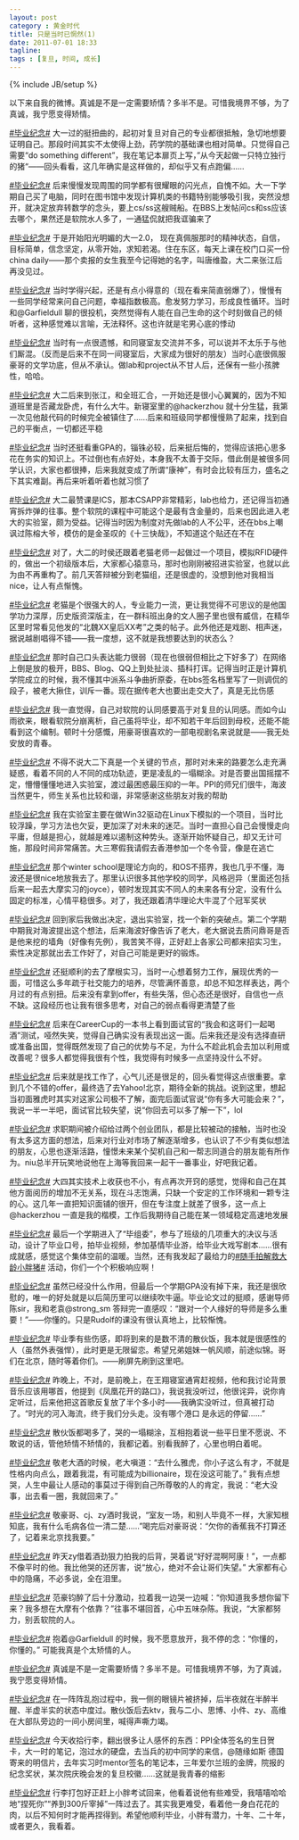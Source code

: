 ```yaml
---
layout: post
category : 黄金时代 
title: 只是当时已惘然(1)
date: 2011-07-01 18:33
tagline:
tags : [复旦, 时间, 成长]
---
```

{% include JB/setup %}

以下来自我的微博。真诚是不是一定需要矫情？多半不是。可惜我境界不够，为了真诚，我宁愿变得矫情。

[#毕业纪念#][] 大一过的挺扭曲的，起初对复旦对自己的专业都很抵触，急切地想要证明自己。那段时间其实不太使得上劲，药学院的基础课也相对简单。只觉得自己需要“do something different”，我在笔记本扉页上写，”从今天起做一只特立独行的猪“——回头看看，这几年确实是这样做的，却似乎又有点跑偏……

[#毕业纪念#][] 后来慢慢发现周围的同学都有很耀眼的闪光点，自愧不如。大一下学期自己买了电脑，同时在图书馆中发现计算机类的书籍特别能够吸引我，突然没想开，就决定放弃转数学的念头，要上cs/ss这艘贼船。在BBS上发帖问cs和ss应该去哪个，果然还是软院水人多了，一通猛侃就把我诓骗来了

[#毕业纪念#][] 于是开始阳光明媚的大一2.0， 现在真佩服那时的精神状态，自信，目标简单，信念坚定，从零开始，求知若渴。住在东区，每天上课在校门口买一份china daily——那个卖报的女生我至今记得她的名字，叫唐维盈，大二来张江后再没见过。

[#毕业纪念#][] 当时学得兴起，还是有点小得意的（现在看来简直弱爆了），慢慢有一些同学经常来问自己问题，幸福指数极高。愈发努力学习，形成良性循环。当时和@Garfieldull 聊的很投机，突然觉得有人能在自己生命的这个时刻做自己的倾听者，这种感觉难以言喻，无法释怀。这也许就是宅男心底的悸动

[#毕业纪念#][] 当时有一点很遗憾，和同寝室友交流并不多，可以说并不太乐于与他们厮混。（反而是后来不在同一间寝室后，大家成为很好的朋友）当时心底很佩服豪哥的文学功底，但从不承认。做lab和project从不甘人后，还保有一些小孩脾性，哈哈。

[#毕业纪念#][] 大二后来到张江，和全班汇合，一开始还是很小心翼翼的，因为不知道班里是否藏龙卧虎，有什么大牛。新寝室里的@hackerzhou 就十分生猛，我第一次见他敲代码的时候完全被镇住了……后来和班级同学都慢慢熟了起来，找到自己的平衡点，一切都还平稳

[#毕业纪念#][] 当时还挺看重GPA的，锱铢必较，后来挺后悔的，觉得应该把心思多花在务实的知识上。不过倒也有点好处，本身我不太善于交际，借此倒是被很多同学认识，大家也都很捧，后来我就变成了所谓“康神”，有时会比较有压力，盛名之下其实难副。再后来听着听着也就习惯了

[#毕业纪念#][] 大二最赞课是ICS，那本CSAPP非常精彩，lab也给力，还记得当初通宵拆炸弹的往事。整个软院的课程中可能这个是最有含金量的，后来也因此进入老大的实验室，颇为受益。记得当时因为制度对先做lab的人不公平，还在bbs上嘲讽过陈榕大爷，模仿的是金圣叹的《十三快哉》，不知道这个贴还在不在

[#毕业纪念#][] 对了，大二的时侯还跟着老猫老师一起做过一个项目，模拟RFID硬件的，做出一个初级版本后，大家都心猿意马，那时也刚刚被招进实验室，也就以此为由不再重构了。前几天答辩被分到老猫组，还是很虚的，没想到他对我相当nice，让人有点惭愧。

[#毕业纪念#][] 老猫是个很强大的人，专业能力一流，更让我觉得不可思议的是他国学功力深厚，历史版资深版主，在一群科班出身的文人圈子里也很有威信，在精华区里时常看见他发的“北魏XX皇后XX考”之类的帖子。此外他还是戏剧、相声迷，据说越剧唱得不错——我一度想，这不就是我想要达到的状态么？

[#毕业纪念#][] 那时自己口头表达能力很弱（现在也很弱但相比之下好多了）在网络上倒是放的极开，BBS、Blog、QQ上到处扯淡、插科打诨。记得当时正是计算机学院成立的时候，我不懂其中派系斗争曲折原委，在bbs签名档里写了一则调侃的段子，被老大揪住，训斥一番。现在据传老大也要出走交大了，真是无比伤感

[#毕业纪念#][] 我一直觉得，自己对软院的认同感要高于对复旦的认同感。而如今山雨欲来，眼看软院分崩离析，自己虽将毕业，却不知若干年后回到母校，还能不能看到这个编制。顿时十分感慨，用豪哥很喜欢的一部电视剧名来说就是——我无处安放的青春。

[#毕业纪念#][] 不得不说大二下真是一个关键的节点，那时对未来的路要怎么走充满疑惑，看着不同的人不同的成功轨迹，更是凌乱的一塌糊涂。对是否要出国摇摆不定，懵懵懂懂地进入实验室，渡过最困惑最压抑的一年。PPI的师兄们很牛，海波当然更牛，师生关系也比较和谐，非常感谢这些朋友对我的帮助

[#毕业纪念#][] 我在实验室主要在做Win32驱动在Linux下模拟的一个项目，当时比较浮躁，学习方法也欠妥，更加深了对未来的迷茫。当时一直担心自己会慢慢走向平庸，但越是担心，就越是难以遏制这种势头。逐渐开始怀疑自己，却又无计可施，那段时间非常痛苦。大三寒假我请假去香港参加一个冬令营，像是在逃亡

[#毕业纪念#][] 那个winter school是理论方向的，和OS不搭界，我也几乎不懂，海波还是很nice地放我去了。那里认识很多其他学校的同学，风格迥异（里面还包括后来一起去大摩实习的joyce），顿时发现其实不同人的未来各有分定，没有什么固定的标准，心情平稳很多。对了，我还跟着清华理论大牛混了个冠军奖状

[#毕业纪念#][] 回到家后我做出决定，退出实验室，找一个新的突破点。第二个学期中期我对海波提出这个想法，后来海波好像告诉了老大，老大据说去质问鼎哥是否是他来挖的墙角（好像有先例），我苦笑不得，正好赶上各家公司都来招实习生，索性决定那就出去工作好了，对自己可能是更好的锻炼。

[#毕业纪念#][] 还挺顺利的去了摩根实习，当时一心想着努力工作，展现优秀的一面，可惜这么多年疏于社交能力的培养，尽管满怀善意，却总不知怎样表达，两个月过的有点别扭。后来没有拿到offer，有些失落，但心态还是很好，自信也一点不缺。这段经历也让我有很多思考，对自己的弱点看得更清楚了些

[#毕业纪念#][] 后来在CareerCup的一本书上看到面试官的“我会和这哥们一起喝酒”测试，哑然失笑，觉得自己确实没有表现出这一面。后来我还是没有选择直研或准备出国，觉得既然发现了自己的优势与不足，为什么不趁此机会去加以利用或改善呢？很多人都觉得我很有个性，我觉得有时候多一点坚持没什么不好。

[#毕业纪念#][] 后来就是找工作了，心气儿还是很足的，回头看觉得这点很重要。拿到几个不错的offer，最终选了去Yahoo!北京，期待全新的挑战。说到这里，想起当初面雅虎时其实对这家公司极不了解，面完后面试官说“你有多大可能会来？”，我说一半一半吧，面试官比较失望，说“你回去可以多了解一下”，lol

[#毕业纪念#][] 求职期间被介绍给过两个创业团队，都是比较被动的接触，当时也没有太多这方面的想法，后来对行业对市场了解逐渐增多，也认识了不少有类似想法的朋友，心思也逐渐活路，憧憬未来某个契机自己和一帮志同道合的朋友能有所作为。niu总半开玩笑地说他在上海等我回来一起干一番事业，好吧我记着。

[#毕业纪念#][] 大四其实技术上收获也不小，有点再次开窍的感觉，觉得和自己在其他方面阅历的增加不无关系，现在斗志饱满，只缺一个安定的工作环境和一颗专注的心。这几年一直把知识面铺的很开，但在专注度上就差了很多，这一点上@hackerzhou 一直是我的楷模，工作后我期待自己能在某一领域稳定高速地发展

[#毕业纪念#][] 最后一个学期进入了“毕组委”，参与了班级的几项重大的决议与活动，设计了毕业口号，拍毕业视频，参加基情毕业游，给毕业大戏写剧本……很有成就感，感觉这个集体空前的温暖。当然，还有我发起了最给力的[#随手拍解救大龄小胖猪#][] 活动，你们一个个积极响应啊！

[#毕业纪念#][] 虽然已经没什么作用，但最后一个学期GPA没有掉下来，我还是很欣慰的，唯一的好处就是以后简历里可以继续吹牛逼。毕业论文过的挺顺，感谢导师陈sir，我和老袁@strong_sm 答辩完一直感叹：“跟对一个人缘好的导师是多么重要！”——你懂的。只是Rudolf的课没有很认真地上，比较惭愧。

[#毕业纪念#][] 毕业季有些伤感，即将到来的是数不清的散伙饭，我本就是很感性的人（虽然外表强悍），此时更是无限留恋。希望兄弟姐妹一帆风顺，前途似锦。哥们在北京，随时等着你们。——刷屏先刷到这里吧。

[#毕业纪念#][] 昨晚上，不对，是前晚上，在王翔寝室通宵赶视频，他和我讨论背景音乐应该用哪首，他提到《凤凰花开的路口》，我说我没听过，他很诧异，说你肯定听过，后来他把这首歌反复放了半个多小时——我确实没听过，但真被打动了。“时光的河入海流，终于我们分头走。没有哪个港口 是永远的停留……”

[#毕业纪念#][] 散伙饭都喝多了，哭的一塌糊涂，互相抱着说一些平日里不愿说、不敢说的话，管他矫情不矫情的，我都记着。别看我醉了，心里也明白着呢。

[#毕业纪念#][] 敬老大酒的时候，老大嗔道：“去什么雅虎，你小子这么有才，不就是性格内向点么，跟着我混，有可能成为billionaire，现在没这可能了。” 我有点想哭，人生中最让人感动的事莫过于得到自己所尊敬的人的肯定，我说：“老大没事，出去看一圈，我就回来了。”

[#毕业纪念#][] 敬豪哥、cj、zy酒时我说，“室友一场，和别人毕竟不一样，大家知根知底，我有什么毛病各位一清二楚……”喝完后对豪哥说：“欠你的香蕉我不打算还了，记着来北京找我要。”

[#毕业纪念#][] 昨天zy借着酒劲狠力拍我的后背，哭着说“好好混啊阿康！”，一点都不像平时的他。我比他哭的还厉害，说“放心，绝对不会让哥们失望。” 大家都有心中的隐痛，不必多说，全在泪里。

[#毕业纪念#][] 范豪钧醉了后十分激动，拉着我一边哭一边喊：“你知道我多想你留下来？我多想在大摩有个依靠？”往事不堪回首，心中五味杂陈。我说，“大家都努力，别丢软院的人。

[#毕业纪念#][] 抱着@Garfieldull 的时候，我不愿意放开，我不停的念：“你懂的，你懂的。” 可能我真是个太矫情的人。

[#毕业纪念#][] 真诚是不是一定需要矫情？多半不是。可惜我境界不够，为了真诚，我宁愿变得矫情。

[#毕业纪念#][] 在一阵阵乱抱过程中，我一侧的眼镜片被挤掉，后半夜就在半醉半醒、半虚半实的状态中度过。散伙饭后去ktv，我与二小、思博、小件、zy、高维在大部队旁边的一间小房间里，喊得声嘶力竭。

[#毕业纪念#][] 今天收拾行李，翻出很多让人感怀的东西：PPI全体签名的生日贺卡，大一时的笔记，泡过水的硬盘，去当兵的初中同学的来信，@随缘如斯 德国寄来的明信片，去年实习时mentor签名的笔记本，三年爱尔兰班的金牌，院报的纪念奖状，某次院庆晚会发的复旦校徽……这就是我青春的缩影

[#毕业纪念#][] 行李打包好正赶上小胖考试回来，他看着说他有些难受，我嘻嘻哈哈地“捏死你”“养到300斤宰掉”一阵过去了。其实我更难受，看着他一身白花花的肉，以后不知何时才能再捏得到。希望他顺利毕业，小胖有潜力，十年、二十年，或者更久，我看着。

[#随手拍解救大龄小胖猪#]: http://weibo.com/k/%25E9%259A%258F%25E6%2589%258B%25E6%258B%258D%25E8%25A7%25A3%25E6%2595%2591%25E5%25A4%25A7%25E9%25BE%2584%25E5%25B0%258F%25E8%2583%2596%25E7%258C%25AA&refer=miniblog_jing
[#毕业纪念#]: http://weibo.com/k/%25E6%25AF%2595%25E4%25B8%259A%25E7%25BA%25AA%25E5%25BF%25B5&refer=miniblog_jing

